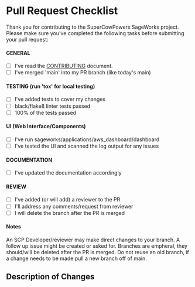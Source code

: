 # Pull Request Checklist

Thank you for contributing to the SuperCowPowers SageWorks project. Please make sure you've completed the following tasks before submitting your pull request:

#### GENERAL
- [  ] I've read the [CONTRIBUTING](https://github.com/SuperCowPowers/sageworks/blob/main/CONTRIBUTING.md) document.
- [  ] I've merged 'main' into my PR branch (like today's main)

#### TESTING (run 'tox' for local testing)
- [  ] I've added tests to cover my changes
- [  ] black/flake8 linter tests passed
- [  ] 100% of the tests passed

#### UI (Web Interface/Components)
- [  ] I've run sageworks/applications/aws_dashboard/dashboard
- [  ] I've tested the UI and scanned the log output for any issues

#### DOCUMENTATION
- [  ] I've updated the documentation accordingly

#### REVIEW 
- [  ] I've added (or will add) a reviewer to the PR
- [  ] I'll address any comments/request from reviewer
- [  ] I will delete the branch after the PR is merged 

#### Notes
An SCP Developer/reviewer may make direct changes to your branch. A follow up issue might be created or asked for. Branches are empheral, they should/will be deleted after the PR is merged. Do not reuse an old branch, if a change needs to be made pull a new branch off of main.


## Description of Changes

<!-- Provide a brief description of the changes you've made -->
